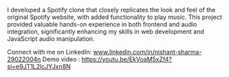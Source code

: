 I developed a Spotify clone that closely replicates the look and feel of the original Spotify website, with added functionality to play music. 
This project provided valuable hands-on experience in both frontend and audio integration, significantly enhancing my skills in web development and JavaScript audio manipulation. 

Connect with me on LinkedIn: www.linkedin.com/in/nishant-sharma-29022004n
Demo video : https://youtu.be/EkVoaM5xZf4?si=e9JT1L2lcJYJxn8N
